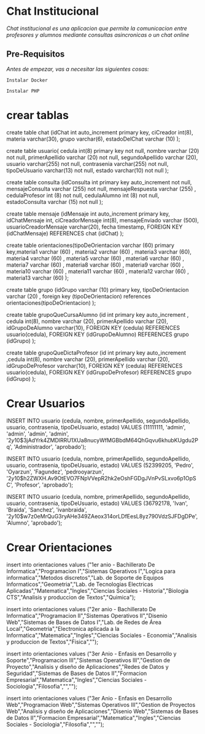 # Chat Institucional

_Chat institucional es una aplicacion que permite la comunicacion entre profesores y alumnos mediante consultas asincronicas o un chat online_

## Pre-Requisitos

_Antes de empezar, vas a necesitar las siguientes cosas:_

```
Instalar Docker
```
```
Instalar PHP
```

# crear tablas

create table chat (idChat int auto_increment primary key, 
ciCreador int(8),
materia varchar(30),
grupo varchar(6),
estadoDelChat varchar (10)
);

create table usuario(
cedula int(8) primary key not null,
nombre varchar (20) not null,
primerApellido  varchar (20) not null, 
segundoApellido varchar (20), 
usuario varchar(255) not null, 
contrasenia varchar(255) not null, 
tipoDeUsuario varchar(13) not null, 
estado varchar(10) not null
);

create table consulta (idConsulta int primary key auto_increment not null,
mensajeConsulta varchar (255) not null,
mensajeRespuesta varchar (255) , 
cedulaProfesor int (8) not null, 
cedulaAlumno int (8) not null, 
estadoConsulta varchar (15) not null
);

create table mensaje (idMensaje int auto_increment primary key, 
idChatMensaje int,
ciCreadorMensaje int(8),
mensajeEnviado varchar (500),
usuarioCreadorMensaje varchar(20),
fecha timestamp,
FOREIGN KEY (idChatMensaje) REFERENCES chat (idChat)
);

create table orientaciones(tipoDeOrientacion varchar (60) primary key,materia1 varchar (60)  , materia2 varchar (60)  , materia3 varchar (60), materia4 varchar (60) , materia5 varchar (60) , materia6 varchar (60) , materia7 varchar (60) , materia8 varchar (60) , materia9 varchar (60) , materia10 varchar (60) , materia11 varchar (60) , materia12 varchar (60) , materia13 varchar (60) );

create table grupo (idGrupo varchar (10) primary key,  tipoDeOrientacion varchar (20) , foreign key (tipoDeOrientacion) references orientaciones(tipoDeOrientacion) );

create table grupoQueCursaAlumno (id int primary key auto_increment , cedula int(8), nombre varchar (20), primerApellido varchar (20),  idGrupoDeAlumno varchar(10), FOREIGN KEY (cedula) REFERENCES usuario(cedula),  FOREIGN KEY (idGrupoDeAlumno) REFERENCES grupo (idGrupo) ); 

create table grupoQueDictaProfesor (id int primary key auto_increment ,cedula int(8), nombre varchar (20), primerApellido varchar (20),  idGrupoDeProfesor varchar(10), FOREIGN KEY (cedula) REFERENCES usuario(cedula),  FOREIGN KEY (idGrupoDeProfesor) REFERENCES grupo (idGrupo) );






# Crear Usuarios

INSERT INTO usuario (cedula, nombre, primerApellido, segundoApellido, usuario, contrasenia, tipoDeUsuario, estado) VALUES (11111111, 'admin', 'admin', 'admin', 'admin', '$2y$10$3jAdYrk4ZMDlRRU1XUa8nucyWfMGBbdM64QhGqvu6khubKUgdu2Pq',
'Administrador', 'aprobado');

INSERT INTO usuario (cedula, nombre, primerApellido, segundoApellido, usuario, contrasenia, tipoDeUsuario, estado) VALUES (52399205, 'Pedro', 'Oyarzun', 'Fagundez', 'pedrooyarzun', '$2y$10$h2ZWXH.Av9OtEVO7FNpVVepR2hk2eOshFGDgJVnPvSLxvo6p1OpSC',
'Profesor', 'aprobado');

INSERT INTO usuario (cedula, nombre, primerApellido, segundoApellido, usuario, contrasenia, tipoDeUsuario, estado) VALUES (36792178, 'Ivan', 'Braida', 'Sanchez', 'ivanbraida', '$2y$10$w7z0eMrQuG3ryAHe349ZAeox314orLDfEesL8yz790VdzSJFDgDPe',
'Alumno', 'aprobado');

# Crear Orientaciones
insert into orientaciones values ("1er anio - Bachillerato De Informatica","Programacion I","Sistemas Operativos I","Logica para informatica","Metodos discretos","Lab. de Soporte de Equipos Informaticos","Geometria","Lab. de Tecnologias Electricas Aplicadas","Matematica","Ingles","Ciencias Sociales - Historia","Biologia CTS","Analisis y produccion de Textos","Quimica");

insert into orientaciones values ("2er anio - Bachillerato De Informatica","Programacion II","Sistemas Operativos II","Disenio Web","Sistemas de Bases de Datos I","Lab. de Redes de Área Local","Geometria","Electronica aplicada a la Informatica","Matematica","Ingles","Ciencias Sociales - Economia","Analisis y produccion de Textos","Fisica","");

insert into orientaciones values ("3er Anio - Enfasis en Desarrollo y Soporte","Programacion III","Sistemas Operativos III","Gestion de Proyecto","Analisis y diseño de Aplicaciones","Redes de Datos y Seguridad","Sistemas de Bases de Datos II","Formacion Empresarial","Matematica","Ingles","Ciencias Sociales - Sociologia","Filosofia","","");

insert into orientaciones values ("3er Anio - Enfasis en Desarrollo Web","Programacion Web","Sistemas Operativos III","Gestion de Proyectos Web","Analisis y diseño de Aplicaciones","Disenio Web","Sistemas de Bases de Datos II","Formacion Empresarial","Matematica","Ingles","Ciencias Sociales - Sociologia","Filosofia","","");
